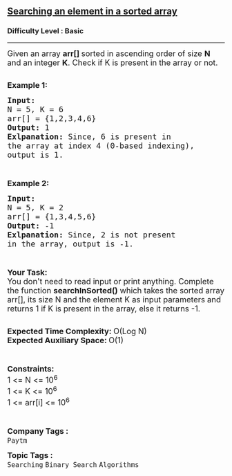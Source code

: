 <h2><a href="https://practice.geeksforgeeks.org/problems/who-will-win-1587115621/1?page=1&difficulty[]=-1&company[]=Amazon&company[]=Microsoft&company[]=Flipkart&company[]=Adobe&company[]=Google&company[]=Samsung&company[]=Accolite&company[]=MakeMyTrip&company[]=Snapdeal&company[]=Zoho&company[]=Paytm&company[]=Goldman%20Sachs&company[]=Morgan%20Stanley&company[]=Walmart&company[]=OYO%20Rooms&company[]=FactSet&company[]=D-E-Shaw&company[]=Ola%20Cabs&company[]=Oracle&company[]=MAQ%20Software&company[]=SAP%20Labs&company[]=VMWare&company[]=Hike&company[]=Facebook&company[]=Qualcomm&company[]=Cisco&company[]=Visa&company[]=Intuit&company[]=Directi&company[]=Linkedin&company[]=Yahoo&company[]=Payu&company[]=Wipro&company[]=Synopsys&company[]=Citrix&company[]=Salesforce&company[]=Codenation&company[]=TCS&company[]=PayPal&company[]=Twitter&company[]=Housing.com&company[]=Media.net&company[]=Yatra.com&company[]=Nagarro&company[]=Nutanix&company[]=Accenture&company[]=Grofers&company[]=Atlassian&company[]=Myntra&company[]=One97&company[]=InfoEdge&company[]=Infosys&company[]=IBM&company[]=Opera&company[]=Quikr&company[]=Apple&company[]=Swiggy&company[]=Arcesium&company[]=Nvidia&company[]=Jabong&company[]=Cognizant&company[]=Bloomberg&company[]=Expedia&company[]=Sapient&company[]=Airtel&company[]=Sprinklr&company[]=DE%20Shaw&company[]=Dell&company[]=HCL&company[]=Intel&company[]=American%20Express&company[]=Zomato&company[]=Intuit%20&company[]=Nagarro%20&company[]=Media.net%20&company[]=Cognizant%20&sortBy=submissions">Searching an element in a sorted array</a></h2><h3>Difficulty Level : Basic</h3><hr><div class="problems_problem_content__Xm_eO"><p><span style="font-size:18px">Given an array&nbsp;<strong>arr[] </strong>sorted in ascending order of size <strong>N</strong> and an integer <strong>K</strong>. Check if K&nbsp;is present in the array or not.</span></p>

<p><br>
<span style="font-size:18px"><strong>Example 1:</strong></span></p>

<pre><span style="font-size:18px"><strong>Input:
</strong>N = 5, K = 6
arr[] = {1,2,3,4,6}
<strong>Output: </strong>1<strong>
Exlpanation: </strong>Since, 6 is present in 
the array at index 4 (0-based indexing),
output is 1.</span></pre>

<p>&nbsp;</p>

<p><span style="font-size:18px"><strong>Example 2:</strong></span></p>

<pre><span style="font-size:18px"><strong>Input:
</strong>N = 5, K = 2
arr[] = {1,3,4,5,6}
<strong>Output: </strong>-1<strong>
Exlpanation: </strong>Since, 2 is not present 
in the array, output is -1.</span>
</pre>

<p>&nbsp;</p>

<p><span style="font-size:18px"><strong>Your Task:</strong><br>
You don't need to read input or print anything. Complete the function&nbsp;<strong>searchInSorted()</strong> which takes the sorted array arr[], its size N and the element K as input parameters&nbsp;and returns 1 if K&nbsp;is present in the array, else it returns -1.&nbsp;</span></p>

<p><br>
<span style="font-size:18px"><strong>Expected Time Complexity:&nbsp;</strong>O(Log N)<br>
<strong>Expected Auxiliary Space:&nbsp;</strong>O(1)</span></p>

<p>&nbsp;</p>

<p><span style="font-size:18px"><strong>Constraints:</strong><br>
1 &lt;= N &lt;= 10<sup>6</sup><br>
1 &lt;= K &lt;= 10<sup>6</sup><br>
1 &lt;= arr[i] &lt;= 10<sup>6</sup></span></p>

<p>&nbsp;</p>
</div><p><span style=font-size:18px><strong>Company Tags : </strong><br><code>Paytm</code>&nbsp;<br><p><span style=font-size:18px><strong>Topic Tags : </strong><br><code>Searching</code>&nbsp;<code>Binary Search</code>&nbsp;<code>Algorithms</code>&nbsp;